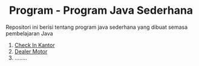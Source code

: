 <h1 align="Center " >  Program - Program Java Sederhana </h1> 
<p>Repositori ini berisi tentang program java sederhana yang dibuat semasa pembelajaran Java</p>
<ol><a href="https://github.com/MuhammadFauzanL/JavaProgram/tree/main/Check%20In%20Kantor(FINAL)"><li>Check In Kantor</li></a><a href="https://github.com/MuhammadFauzanL/JavaProgram/tree/main/Dealer%20Motor"><li>Dealer Motor</li></a> <li>........</li></ol>

